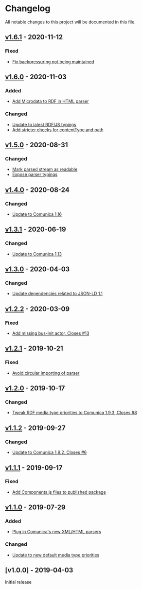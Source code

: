 # Changelog
All notable changes to this project will be documented in this file.

<a name="v1.6.1"></a>
## [v1.6.1](https://github.com/rubensworks/rdf-parse.js/compare/v1.6.0...v1.6.1) - 2020-11-12

### Fixed
* [Fix backpressuring not being maintained](https://github.com/rubensworks/rdf-parse.js/commit/269c757935c54b388e1bde076dc29c2afc2e8e7b)

<a name="v1.6.0"></a>
## [v1.6.0](https://github.com/rubensworks/rdf-parse.js/compare/v1.5.0...v1.6.0) - 2020-11-03

### Added
* [Add Microdata to RDF in HTML parser](https://github.com/rubensworks/rdf-parse.js/commit/756ffa32a23b190381809c685d7837f8e969ec5e)

### Changed
* [Update to latest RDF/JS typings](https://github.com/rubensworks/rdf-parse.js/commit/a6724f2b2c5f23dea37be6b965bc07049f9b1b1e)
* [Add stricter checks for contentType and path](https://github.com/rubensworks/rdf-parse.js/commit/641c4f7ee475a47a8510694e974cff5143a88442)

<a name="v1.5.0"></a>
## [v1.5.0](https://github.com/rubensworks/rdf-parse.js/compare/v1.4.0...v1.5.0) - 2020-08-31

### Changed
* [Mark parsed stream as readable](https://github.com/rubensworks/rdf-parse.js/commit/7cb0dc71f95a6d17353a0c493a75774df8685e29)
* [Expose parser typings](https://github.com/rubensworks/rdf-parse.js/commit/d0124e764e0b6c85bbb023f2622cea14fdd748b8)

<a name="v1.4.0"></a>
## [v1.4.0](https://github.com/rubensworks/rdf-parse.js/compare/v1.3.1...v1.4.0) - 2020-08-24

### Changed
* [Update to Comunica 1.16](https://github.com/rubensworks/rdf-parse.js/commit/162c234a925c57916610731efdbca0742fc5c60c)

<a name="v1.3.1"></a>
## [v1.3.1](https://github.com/rubensworks/rdf-parse.js/compare/v1.3.0...v1.3.1) - 2020-06-19

### Changed
* [Update to Comunica 1.13](https://github.com/rubensworks/rdf-parse.js/commit/924ae4d36c3cccb6145a8c326782f803583a744b)

<a name="v1.3.0"></a>
## [v1.3.0](https://github.com/rubensworks/rdf-parse.js/compare/v1.2.2...v1.3.0) - 2020-04-03

### Changed
* [Update dependencies related to JSON-LD 1.1](https://github.com/rubensworks/rdf-parse.js/commit/cb44d464ef7b32521d8008feaf2830ee5c307421)

<a name="v1.2.2"></a>
## [v1.2.2](https://github.com/rubensworks/rdf-parse.js/compare/v1.2.1...v1.2.2) - 2020-03-09

### Fixed
* [Add missing bus-init actor, Closes #13](https://github.com/rubensworks/rdf-parse.js/commit/df5d976fda03e60051b33bf8d66cec60207e0743)

<a name="v1.2.1"></a>
## [v1.2.1](https://github.com/rubensworks/rdf-parse.js/compare/v1.1.2...v1.2.1) - 2019-10-21

### Fixed
* [Avoid circular importing of parser](https://github.com/rubensworks/rdf-parse.js/commit/fa0eed536f651f2a094a26130ac9fffdc7351cb6)

<a name="v1.2.0"></a>
## [v1.2.0](https://github.com/rubensworks/rdf-parse.js/compare/v1.1.2...v1.2.0) - 2019-10-17

### Changed
* [Tweak RDF media type priorities to Comunica 1.9.3, Closes #8](https://github.com/rubensworks/rdf-parse.js/commit/25f245ad67ecba1777e4702a643b7b9506b00649)

<a name="v1.1.2"></a>
## [v1.1.2](https://github.com/rubensworks/rdf-parse.js/compare/v1.1.1...v1.1.2) - 2019-09-27

### Changed
* [Update to Comunica 1.9.2, Closes #6](https://github.com/rubensworks/rdf-parse.js/commit/4921877f4ce53be257966bec969cc5f315ef5172)

<a name="v1.1.1"></a>
## [v1.1.1](https://github.com/rubensworks/rdf-parse.js/compare/v1.1.0...v1.1.1) - 2019-09-17

### Fixed
* [Add Components.js files to published package](https://github.com/rubensworks/rdf-parse.js/commit/1741ba9b488ce2fcc3e298a5d27def0e2734b440)

<a name="v1.1.0"></a>
## [v1.1.0](https://github.com/rubensworks/rdf-parse.js/compare/v1.0.0...v1.1.0) - 2019-07-29

### Added
* [Plug in Comunica's new XML/HTML parsers](https://github.com/rubensworks/rdf-parse.js/commit/96d7c9459719154db1352f3557816ba0cd5bb37c)

### Changed
* [Update to new default media type priorities](https://github.com/rubensworks/rdf-parse.js/commit/f326ac8a2f5df4cb5f2a290221c85e3659fbeda0)

<a name="v1.0.0"></a>
## [v1.0.0] - 2019-04-03

Initial release
